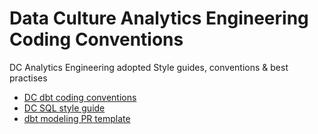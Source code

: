# Data Culture Analytics Engineering Coding Conventions

DC Analytics Engineering adopted Style guides, conventions &amp; best practises

  - [DC dbt coding conventions](dc-dbt_style.md)
  - [DC SQL style guide](dc-sql_style.md)
  - [dbt modeling PR template](dc-pr_template_style.md)